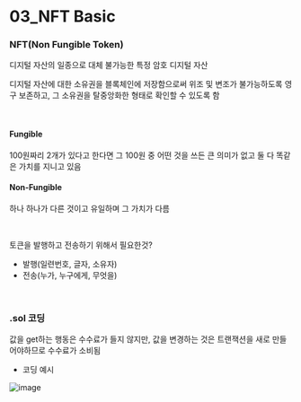 # 03_NFT Basic

### NFT(Non Fungible Token)

디지털 자산의 일종으로 대체 불가능한 특정 암호 디지털 자산

디지털 자산에 대한 소유권을 블록체인에 저장함으로써 위조 및 변조가 불가능하도록 영구 보존하고, 그 소유권을 탈중앙화한 형태로 확인할 수 있도록 함

<br>

#### Fungible

100원짜리 2개가 있다고 한다면 그 100원 중 어떤 것을 쓰든 큰 의미가 없고 둘 다 똑같은 가치를 지니고 있음

#### Non-Fungible

하나 하나가 다른 것이고 유일하며 그 가치가 다름

<br>

토큰을 발행하고 전송하기 위해서 필요한것?

- 발행(일련번호, 글자, 소유자)
- 전송(누가, 누구에게, 무엇을)

<br>

### .sol 코딩

값을 get하는 행동은 수수료가 들지 않지만, 값을 변경하는 것은 트랜잭션을 새로 만들어야하므로 수수료가 소비됨

- 코딩 예시

![image](https://user-images.githubusercontent.com/93081720/180603611-d69fd9d1-4000-4385-9d7f-92d4344e7fc0.png)

<br>

